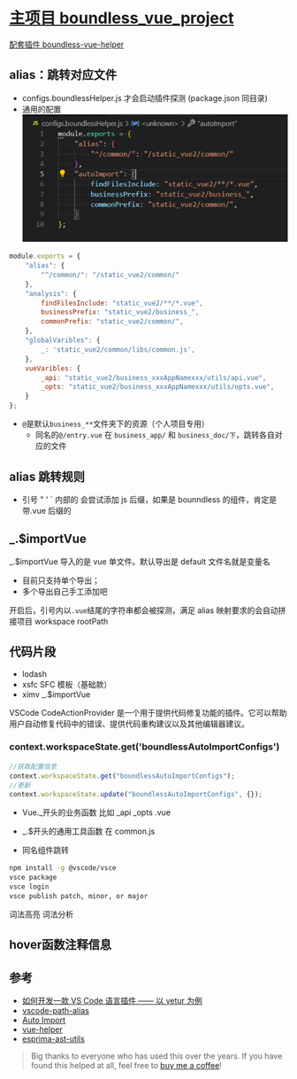 # [主项目 boundless_vue_project](https://github.com/ShoneSingLone/boundless_vue_project)

[配套插件 boundless-vue-helper](https://marketplace.visualstudio.com/items?itemName=ShoneSingLone.boundless-vue-helper)

## alias：跳转对应文件

- configs.boundlessHelper.js 才会启动插件探测 (package.json 同目录)
- 通用的配置
  ![](extension/20231105045057.png)

```js
module.exports = {
    "alias": {
        "^/common/": "/static_vue2/common/"
    },
    "analysis": {
        findFilesInclude: "static_vue2/**/*.vue",
        businessPrefix: "static_vue2/business_",
        commonPrefix: "static_vue2/common/",
    },
    "globalVaribles": {
        _: 'static_vue2/common/libs/common.js',
    },
    vueVaribles: {
        _api: "static_vue2/business_xxxAppNamexxx/utils/api.vue",
        _opts: "static_vue2/business_xxxAppNamexxx/utils/opts.vue",
    }
};
```

- `@`是默认`business_**`文件夹下的资源（个人项目专用）
  - 同名的`@/entry.vue` 在 `business_app/` 和 `business_doc/下`，跳转各自对应的文件

## alias 跳转规则

- 引号 " ' ` 内部的 会尝试添加 js 后缀，如果是 bounndless 的组件，肯定是带.vue 后缀的

## \_.$importVue

\_.$importVue 导入的是 vue 单文件。默认导出是 default 文件名就是变量名

- 目前只支持单个导出；
- 多个导出自己手工添加吧

开启后，引号内以`.vue`结尾的字符串都会被探测，满足 alias 映射要求的会自动拼接项目 workspace rootPath

## 代码片段

- lodash
- xsfc SFC 模板（基础款）
- ximv \_.$importVue

VSCode CodeActionProvider 是一个用于提供代码修复功能的插件。它可以帮助用户自动修复代码中的错误、提供代码重构建议以及其他编辑器建议。

### context.workspaceState.get('boundlessAutoImportConfigs')

```js
//获取配置信息
context.workspaceState.get("boundlessAutoImportConfigs");
//更新
context.workspaceState.update("boundlessAutoImportConfigs", {});
```

- Vue.\_开头的业务函数 比如 \_api \_opts .vue

- \_.$开头的通用工具函数 在 common.js

- 同名组件跳转

```sh
npm install -g @vscode/vsce
vsce package
vsce login
vsce publish patch, minor, or major
```

词法高亮 词法分析


## hover函数注释信息

## 参考

- [如何开发一款 VS Code 语言插件 —— 以 vetur 为例](https://www.bilibili.com/video/BV1sh411z7Vq/?spm_id_from=333.880.my_history.page.click&vd_source=c585c94b49670e0f28d6c87eb2271489)
- [vscode-path-alias](https://github.com/IWANABETHATGUY/vscode-path-alias)
- [Auto Import](https://marketplace.visualstudio.com/items?itemName=steoates.autoimport)
- [vue-helper](https://github.com/jiaolong1021/vue-helper/tree/master)
- [esprima-ast-utils](https://www.npmjs.com/package/esprima-ast-utils)


> Big thanks to everyone who has used this over the years. If you have found this helped at all, feel free to [buy me a coffee](https://www.buymeacoffee.com/shonesinglone)!